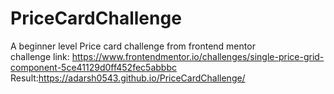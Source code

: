 # PriceCardChallenge
A beginner level Price card challenge from frontend mentor\
challenge link: https://www.frontendmentor.io/challenges/single-price-grid-component-5ce41129d0ff452fec5abbbc \
Result:https://adarsh0543.github.io/PriceCardChallenge/
